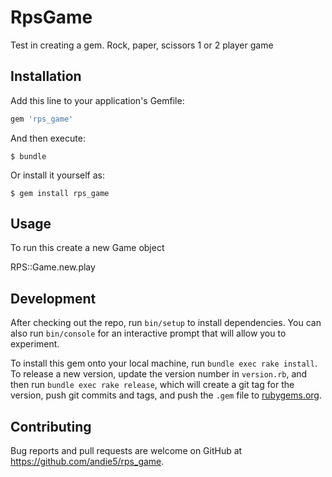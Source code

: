 # RpsGame

Test in creating a gem. Rock, paper, scissors 1 or 2 player game

## Installation

Add this line to your application's Gemfile:

```ruby
gem 'rps_game'
```

And then execute:

    $ bundle

Or install it yourself as:

    $ gem install rps_game

## Usage


To run this create a new Game object

RPS::Game.new.play

## Development

After checking out the repo, run `bin/setup` to install dependencies. You can also run `bin/console` for an interactive prompt that will allow you to experiment.

To install this gem onto your local machine, run `bundle exec rake install`. To release a new version, update the version number in `version.rb`, and then run `bundle exec rake release`, which will create a git tag for the version, push git commits and tags, and push the `.gem` file to [rubygems.org](https://rubygems.org).

## Contributing

Bug reports and pull requests are welcome on GitHub at https://github.com/andie5/rps_game.

